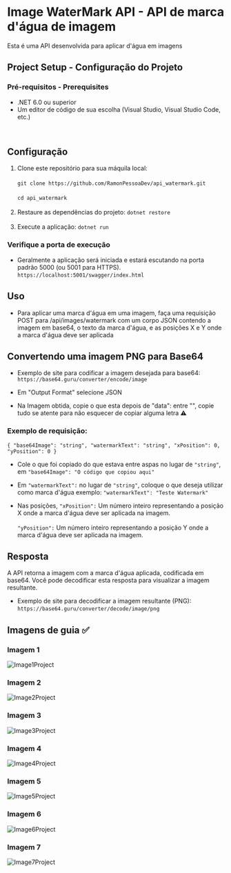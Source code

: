 # Image WaterMark API - API de marca d'água de imagem

Esta é uma API desenvolvida para aplicar d'água em imagens

## Project Setup - Configuração do Projeto

### Pré-requisitos - Prerequisites

- .NET 6.0 ou superior
- Um editor de código de sua escolha (Visual Studio, Visual Studio Code, etc.)

<br>

## Configuração

1. Clone este repositório para sua máquila local:
   <br><br>
   `git clone https://github.com/RamonPessoaDev/api_watermark.git`
   <br><br>
   `cd api_watermark`
   <br><br>
2. Restaure as dependências do projeto:
   `dotnet restore`
   <br><br>
3. Execute a aplicação: `dotnet run`

### Verifique a porta de execução

- Geralmente a aplicação será iniciada e estará escutando na porta padrão 5000 (ou 5001 para HTTPS). `https://localhost:5001/swagger/index.html`

## Uso

- Para aplicar uma marca d'água em uma imagem, faça uma requisição POST para /api/images/watermark com um corpo JSON contendo a imagem em base64, o texto da marca d'água, e as posições X e Y onde a marca d'água deve ser aplicada

## Convertendo uma imagem PNG para Base64

- Exemplo de site para codificar a imagem desejada para base64: `https://base64.guru/converter/encode/image`

- Em "Output Format" selecione JSON

- Na Imagem obtida, copie o que esta depois de "data": entre "", copie tudo se atente para não esquecer de copiar alguma letra ⚠

### Exemplo de requisição:

`{
"base64Image": "string",
"watermarkText": "string",
"xPosition": 0,
"yPosition": 0
}`

- Cole o que foi copiado do que estava entre aspas no lugar de `"string"`, em `"base64Image": "O código que copiou aqui"`

- Em `"watermarkText":` no lugar de `"string"`, coloque o que deseja utilizar como marca d'água exemplo: `"watermarkText": "Teste Watermark"`

- Nas posições, `"xPosition":` Um número inteiro representando a posição X onde a marca d'água deve ser aplicada na imagem.
  <br><br>
  `"yPosition":` Um número inteiro representando a posição Y onde a marca d'água deve ser aplicada na imagem.

## Resposta

A API retorna a imagem com a marca d'água aplicada, codificada em base64. Você pode decodificar esta resposta para visualizar a imagem resultante.

- Exemplo de site para decodificar a imagem resultante (PNG): `https://base64.guru/converter/decode/image/png`

## Imagens de guia ✅

### Imagem 1

![Image1Project](./Images/Image1Project.PNG)

### Imagem 2

![Image2Project](./Images/Image1Project_Try.PNG)

### Imagem 3

![Image3Project](./Images/Image2TryProject.PNG)

### Imagem 4

![Image4Project](./Images/Image3FillingInTheNecessary.PNG)

### Imagem 5

![Image5Project](./Images/Image3FillingInTheNecessary_Execute.PNG)

### Imagem 6

![Image6Project](./Images/Image4Execute.PNG)

### Imagem 7

![Image7Project](./Images/Image4Execute_Copy.PNG)
